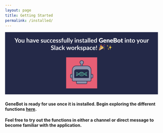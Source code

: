 ```yaml
---
layout: page
title: Getting Started
permalink: /installed/
---
```


![image](/assets/images/installed.png)

#### GeneBot is ready for use once it is installed. Begin exploring the different functions [here](https://maayanlab.github.io/GeneBot/howto/).

#### Feel free to try out the functions in either a channel or direct message to become familiar with the application. 
